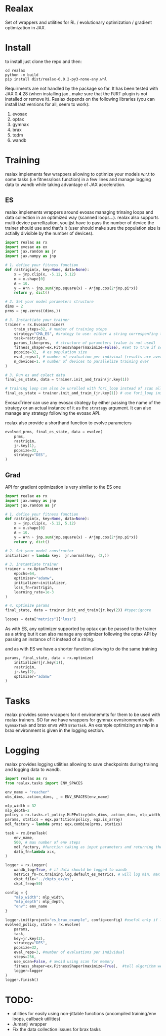 # Realax
Set of wrappers and utilities for RL / evolutionary optimization / gradient optimization in JAX.

# Install

to install just clone the repo and then:

```
cd realax
python -m build
pip install dist/realax-0.0.2-py3-none-any.whl
```

Requirments are not handled by the package so far. It has been tested with JAX 0.4.28 (when installing jax , make sure that the PJRT plugin is not installed or remove it). 
Realax depends on the following libraries (you can install last versions for all, seem to work):
1. evosax
2. optax
3. gymnax
4. brax
5. tqdm
6. wandb


# Training

realax implements few wrappers allowing to optimize your models w.r.t to some tasks (i.e fitness/loss function) in a few lines and manage logging data to wandb while taking advantage of JAX acceleration.  

## ES

realax implements wrappers around evosax managing trinaing loops and data collection in an optimized way (scanned loops...). realax also supports multi device parrellization, you jjst have to pass the number of device the trainer should use and that's it (user should make sure the population size is actially divisible by the number of devices).

```python
import realax as rx
import evosax as ex
import jax.random as jr
import jax.numpy as jnp

# 1. define your fitness function
def rastrigin(x, key=None, data=None):
	x = jnp.clip(x, -5.12, 5.12)
	n = x.shape[0]
	A = 10.
	y = A*n + jnp.sum(jnp.square(x) - A*jnp.cos(2*jnp.pi*x))
	return y, dict()

# 2. Set your model parameters structure
dims = 2
prms = jnp.zeros((dims,))

# 3. Instantiate your trainer
trainer = rx.Evosaxtrainer(
	train_steps=32, # number of training steps
	strategy="CMA_ES", #srategy to use: either a string corresponfing to one of evosax implemented strategy or a strategy following evosax API
	task=rastrigin,
	params_like=prms,  # structure of parameters (value is not used)	
	fitness_shaper=ex.FitnessShaper(maximize=False), #set to true if score should be maximized
	popsize=32,  # es population size
	eval_reps=1, # number of evaluation per indiviual (results are averages to get the individual fitness)
	n_devices=1. # number of devices to parallelize training over
)

# 3. Run es and colect data
final_es_state, data = trainer.init_and_train(jr.key(1))

# training loop can also be unrolled with fori_loop instead of scan allowing to save lot of memory (better when combined with wandb logging)
final_es_state = trainer.init_and_train_(jr.key(1)) # use fori_loop instaead of
```
EvosaxTriner can use any evosax strategy by either passing the name of the strategy or an actual instance of it as the `strategy` argument. It can also manage any strategy following the evosax API.

realax also provide a shorthand function to evolve parameters

```python
evolved_prms, final_es_state, data = evolve(
	prms, 
	rastrigin,
	jr.key(1),
	popsize=32,
	strategy="DES",
)
```

## Grad

API for gradient optimization is very similar to the ES one

```python
import realax as rx
import jax.numpy as jnp
import jax.random as jr

# 1. define your fitness function
def rastrigin(x, key=None, data=None):
	x = jnp.clip(x, -5.12, 5.12)
	n = x.shape[0]
	A = 10.
	y = A*n + jnp.sum(jnp.square(x) - A*jnp.cos(2*jnp.pi*x))
	return y, dict()

# 2. Set your model constructor
initializer = lambda key:  jr.normal(key, (2,))

# 3. Instamtiate trainer
trainer = rx.OptaxTrainer(
	epochs=64,
	optimizer="adamw",
	initializer=initializer,
	loss_fn=rastrigin,
    learning_rate=1e-3
)

# 4. Optimize params
final_state, data = trainer.init_and_train(jr.key(2)) #type:ignore

losses = data["metrics"]["loss"]
```

As with ES, any optimizer supported by optax can be passed to the trainer as a string but it can also manage any optimizer following the optax API by passing an instance of it instead of a string.

and as with ES we have a shorter function allowing to do the same training
```python
params, final_state, data = rx.optimize(
	initializer(jr.key(1)),
	rastrigin,
	jr.key(2),
	optimizer="adamw"
)
```

# Tasks

realax provides some wrappers for rl environemnts for them to be used with realax trainers. SO far we have wrappers for gymnax evnsironments with `GymnaxTask` and brax envs with `BraxTask`.
An example optimizing an mlp in a brax environment is given in the logging section.

# Logging

realax provides logging utilities allowing to save checkpoints during trainng and logging data to wandb. 

```python
import realax as rx
from realax.tasks import ENV_SPACES

env_name = "reacher"
obs_dims, action_dims, _ = ENV_SPACES[env_name]

mlp_width = 32
mlp_depth=2
policy = rx.tasks.rl_policy.MLPPolicy(obs_dims, action_dims, mlp_width, mlp_depth, key=jr.key(1))
params, statics = eqx.partition(policy, eqx.is_array)
mdl_factory = lambda prms: eqx.combine(prms, statics)

task = rx.BraxTask(
	env_name, 
	500, # max number of env steps
	mdl_factory, #function taking as input parameters and returning the model
	data_fn=lambda x:x, 
)

logger = rx.Logger(
	wandb_log=True, # if data should be logged to wandb
	metrics_fn=rx.training.log.default_es_metrics, # will log min, max and mean firness and ckpt current es mean
	ckpt_file="../ckpts_ex/es", 
	ckpt_freq=50)

config = {
	"mlp_width": mlp_width,
	"mlp_depth": mlp_depth,
	"env": env_name
}

logger.init(project="es_brax_example", config=config) #useful only if logging to wandb
evolved_policy, state = rx.evolve(										#type:ignore
	params, 
	task, 
	key=jr.key(2), 
	strategy="DES",
	popsize=32,
	eval_reps=3, #number of evaluations per individual
	steps=256, 
	use_scan=False, # avoid using scan for memory
	fitness_shaper=ex.FitnessShaper(maximize=True),  #tell algorithm we want to maximize fitness (default is minimizing)
	logger=logger
)
logger.finish()
```

# TODO:
- utilities for easily using non-jittable functions (uncompiled training/env loops, callback utilities)
- Jumanji wrapper
- Fix the data collection issues for brax tasks


